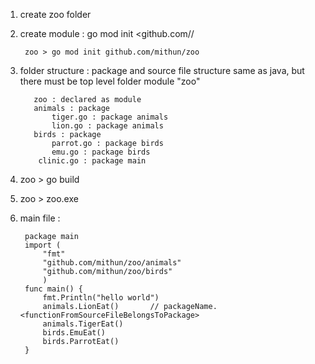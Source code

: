 1. create zoo folder

2. create module : go mod init <github.com/<username>/<modulename>

        zoo > go mod init github.com/mithun/zoo

3. folder structure : package and source file structure same as java, but there must be top level folder module "zoo"

	      zoo : declared as module
		  animals : package
		      tiger.go : package animals
		      lion.go : package animals
		  birds : package
		      parrot.go : package birds
		      emu.go : package birds
	       clinic.go : package main
	
4. zoo > go build

5. zoo > zoo.exe	

6. main file : 

		package main
		import (
			"fmt"
			"github.com/mithun/zoo/animals"
			"github.com/mithun/zoo/birds"
			)
		func main() {
			fmt.Println("hello world")
			animals.LionEat()		// packageName.<functionFromSourceFileBelongsToPackage>
			animals.TigerEat()
			birds.EmuEat()
			birds.ParrotEat()
		}
